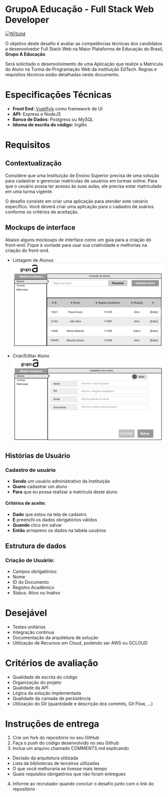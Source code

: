 GrupoA Educação - Full Stack Web Developer
===================

[![N|Solid](https://www.grupoa.com.br/hs-fs/hubfs/logo-grupoa.png?width=300&name=logo-grupoa.png)](https://www.grupoa.com.br) 

O objetivo deste desafio é avaliar as competências técnicas dos candidatos a desenvolvedor Full Stack Web na Maior Plataforma de Educação do Brasil, **Grupo A Educação**. 

Será solicitado o desenvolvimento de uma Aplicação que realize a Matricula do Aluno na Turma de Programação Web da instituição EdTech. Regras e requisitos técnicos estão detalhadas neste documento.

# Especificações Técnicas
- **Front End:** [Vuetifyjs](https://vuetifyjs.com/en/)  como framework de UI
- **API:** Express e NodeJS
- **Banco de Dados:** Postgress ou MySQL
- **Idioma de escrita do código:** Inglês


# Requisitos
## Contextualização
Considere que uma Instituição de Ensino Superior precisa de uma solução para cadastrar e gerenciar matrículas de usuários em turmas online. Para que o usuário possa ter acesso às suas aulas, ele precisa estar matriculado em uma turma vigente. 

O desafio consiste em criar uma aplicação para atender este cenário específico. Você deverá criar uma aplicação para o cadastro de suários conforme os critérios de aceitação.

## Mockups de interface
Abaixo alguns mockoups de interface como um guia para a criação do front-end. Fique à vontade para usar sua criatividade e melhorias na criação do front-end.

* Listagem de Alunos
![Listagem de Alunos](/mockups/studants_list.png)

* Criar/Editar Aluno
![Listagem de Alunos](/mockups/studants_save.png)

## Histórias de Usuário
### Cadastro de usuário
- **Sendo** um usuário administrativo da Instituição
- **Quero** cadastrar um aluno
- **Para** que eu possa realizar a matrícula deste aluno
#### Critérios de aceite:
- **Dado** que estou na tela de cadastro
- **E** preenchi os dados obrigatórios válidos
- **Quando** clico em salvar 
- **Então** armazeno os dados na tabela usuários

## Estrutura de dados
### Criação de Usuário:
- Campos obrigatórios:
- Nome
- ID do Documento 
- Registro Acadêmico 
- Status: Ativo ou Inativo

# Desejável
- Testes unitários
- Integração contínua
- Documentação da arquitetura de solução
- Utilização de Recursos em Cloud, podendo ser AWS ou GCLOUD

# Critérios de avaliação
- Qualidade de escrita do código
- Organização do projeto
- Qualidade da API
- Lógica da solução implementada
- Qualidade da camada de persistência
- Utilização do Git (quantidade e descrição dos commits, Git Flow, ...)

# Instruções de entrega
1. Crie um fork do repositório no seu GitHub
2. Faça o push do código desenvolvido no seu Github
3. Inclua um arquivo chamado COMMENTS.md explicando
- Decisão da arquitetura utilizada
- Lista de bibliotecas de terceiros utilizadas
- O que você melhoraria se tivesse mais tempo
- Quais requisitos obrigatórios que não foram entregues
4. Informe ao recrutador quando concluir o desafio junto com o link do repositório

